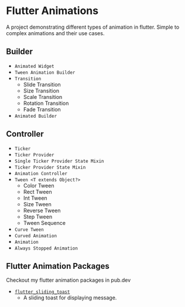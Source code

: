 # Flutter Animations

A project demonstrating different types of animation in flutter.
Simple to complex animations and their use cases.

## Builder

- `Animated Widget`
- `Tween Animation Builder`
- `Transition`
  - Slide Transition
  - Size Transition
  - Scale Transition
  - Rotation Transition
  - Fade Transition
- `Animated Builder`

## Controller

- `Ticker`
- `Ticker Provider`
- `Single Ticker Provider State Mixin`
- `Ticker Provider State Mixin`
- `Animation Controller`
- `Tween <T extends Object?>`
  - Color Tween
  - Rect Tween
  - Int Tween
  - Size Tween
  - Reverse Tween
  - Step Tween
  - Tween Sequence
- `Curve Tween`
- `Curved Animation`
- `Animation`
- `Always Stopped Animation`

## Flutter Animation Packages

Checkout my flutter animation packages in pub.dev

- [`flutter_sliding_toast`](https://pub.dev/packages/flutter_sliding_toast)
  - A sliding toast for displaying message.
